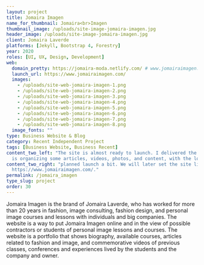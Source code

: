 ```yaml
---
layout: project
title: Jomaira Imagen
name_for_thumbnail: Jomaira<br>Imagen
thumbnail_image: /uploads/site-image-jomaira-imagen.jpg
header_image: /uploads/site-image-jomaira-imagen.jpg
client: Jomaira Laverde
platforms: [Jekyll, Bootstrap 4, Forestry]
year: 2020
roles: [UI, UX, Design, Development]
web:
  domain_pretty: https://jomaira-moda.netlify.com/ # www.jomairaimagen.com
  launch_url: https://www.jomairaimagen.com/
  images:
    - /uploads/site-web-jomaira-imagen-1.png
    - /uploads/site-web-jomaira-imagen-2.png
    - /uploads/site-web-jomaira-imagen-3.png
    - /uploads/site-web-jomaira-imagen-4.png
    - /uploads/site-web-jomaira-imagen-5.png
    - /uploads/site-web-jomaira-imagen-6.png
    - /uploads/site-web-jomaira-imagen-7.png
    - /uploads/site-web-jomaira-imagen-8.png
  image_fonts: ""
type: Business Website & Blog
category: Recent Independent Project
tags: [Business Website, Business Recent]
content_two_left: "The site is almost ready to launch. I delivered the site and backend, the owner
  is organizing some articles, videos, photos, and content, with the lockdown having delayed the"
content_two_right: "planned launch a bit. We will later set the site live in the current domain:
  https://www.jomairaimagen.com/."
permalink: /jomaira_imagen
type_slug: project
order: 30
---
```


Jomaira Imagen is the brand of Jomaira Laverde, who has worked for more than 20 years in fashion, image consulting, fashion design, and personal image courses and lessons with individuals and big companies. The website is a way to put Jomaira Imagen online and in the view of possible contractors or students of personal image lessons and courses. The website is a portfolio that shows biography, available courses, articles related to fashion and image, and commemorative videos of previous classes, conferences and experiences lived by the students and the company and owner.

<!--Jomaira Imagen is a blog and portafolio for the client Jomaira Laverde who is the head of this fashion brand. Jomaira Laverde has worked and been surounded by fashion had fashion design the mayor part of her life. Now she teaches fashion, good manners in different situations of business and life, and image for entrepeneurs and big companies.-->